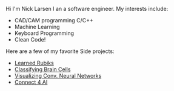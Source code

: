 Hi I'm Nick Larsen I an a software engineer. My interests include:
* CAD/CAM programming C/C++ 
* Machine Learning
* Keyboard Programming
* Clean Code!

Here are a few of my favorite Side projects:
* [Learned Rubiks](https://github.com/nlarsensmu/LearnedRubiks)
* [Classifying Brain Cells](https://nbviewer.org/github/nlarsensmu/CNN/blob/master/Merged%20work.ipynb)
* [Visualizing Conv. Neural Networks](https://nbviewer.org/github/nlarsensmu/Visualizing-VGG/blob/master/Lab2-Class-Approch.ipynb)
* [Connect 4 AI](https://nbviewer.org/github/nlarsensmu/CS7320-AI/blob/master/Games/assignment_connect5.ipynb)
